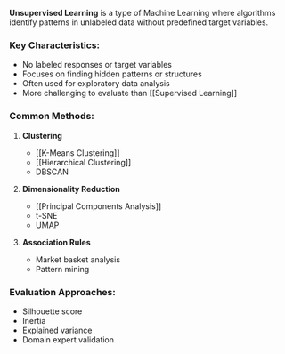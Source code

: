 **Unsupervised Learning** is a type of Machine Learning where algorithms identify patterns in unlabeled data without predefined target variables.

### Key Characteristics:
- No labeled responses or target variables
- Focuses on finding hidden patterns or structures
- Often used for exploratory data analysis
- More challenging to evaluate than [[Supervised Learning]]

### Common Methods:
1. **Clustering**
   - [[K-Means Clustering]]
   - [[Hierarchical Clustering]]
   - DBSCAN

2. **Dimensionality Reduction**
   - [[Principal Components Analysis]]
   - t-SNE
   - UMAP

3. **Association Rules**
   - Market basket analysis
   - Pattern mining

### Evaluation Approaches:
- Silhouette score
- Inertia
- Explained variance
- Domain expert validation
